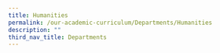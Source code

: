 ```yaml
---
title: Humanities
permalink: /our-academic-curriculum/Departments/Humanities
description: ""
third_nav_title: Departments
---
```

